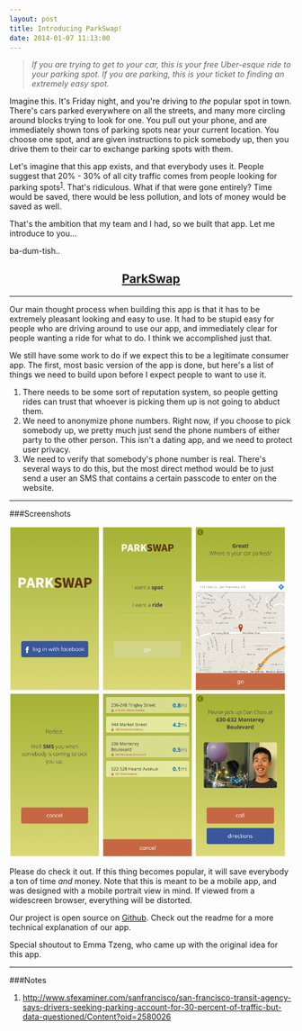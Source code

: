 ```yaml
---
layout: post
title: Introducing ParkSwap!
date: 2014-01-07 11:13:00
---
```


> *If you are trying to get to your car, this is your free Uber-esque ride to your parking spot. 
If you are parking, this is your ticket to finding an extremely easy spot.*

Imagine this. It's Friday night, and you're driving to *the* popular spot in town. There's cars parked everywhere on all the streets, and many more circling around blocks trying to look for one. You pull out your phone, and are immediately shown tons of parking spots near your current location. You choose one spot, and are given instructions to pick somebody up, then you drive them to their car to exchange parking spots with them.

Let's imagine that this app exists, and that everybody uses it. People suggest that 20% - 30% of all city traffic comes from people looking for parking spots<sup>[1](#note)</sup>. That's ridiculous. What if that were gone entirely? Time would be saved, there would be less pollution, and lots of money would be saved as well.

That's the ambition that my team and I had, so we built that app. Let me introduce to you...

ba-dum-tish..

<div style="text-align: center;"><a href="http://parkswap.co"><h2>ParkSwap</h2></a></div>

---

Our main thought process when building this app is that it has to be extremely pleasant looking and easy to use. It had to be stupid easy for people who are driving around to use our app, and immediately clear for people wanting a ride for what to do. I think we accomplished just that.

We still have some work to do if we expect this to be a legitimate consumer app. The first, most basic version of the app is done, but here's a list of things we need to build upon before I expect people to want to use it.

1. There needs to be some sort of reputation system, so people getting rides can trust that whoever is picking them up is not going to abduct them.
2. We need to anonymize phone numbers. Right now, if you choose to pick somebody up, we pretty much just send the phone numbers of either party to the other person. This isn't a dating app, and we need to protect user privacy.
3. We need to verify that somebody's phone number is real. There's several ways to do this, but the most direct method would be to just send a user an SMS that contains a certain passcode to enter on the website.

---

###Screenshots

<a href="/assets/parkswap-login.png"><img src="/assets/parkswap-login.png" height="32%" width="32%"></img></a>
<a href="/assets/parkswap-main.png"><img src="/assets/parkswap-main.png" height="32%" width="32%"></img></a>
<a href="/assets/parkswap-where.png"><img src="/assets/parkswap-where.png" height="32%" width="32%"></img></a>
<a href="/assets/parkswap-wait.png"><img src="/assets/parkswap-wait.png" height="32%" width="32%"></img></a>
<a href="/assets/parkswap-list.png"><img src="/assets/parkswap-list.png" height="32%" width="32%"></img></a>
<a href="/assets/parkswap-pickup.png"><img src="/assets/parkswap-pickup.png" height="32%" width="32%"></img></a>

Please do check it out. If this thing becomes popular, it will save everybody a ton of time *and* money. Note that this is meant to be a mobile app, and was designed with a mobile portrait view in mind. If viewed from a widescreen browser, everything will be distorted.

Our project is open source on [Github](http://github.com/bioball/parkswap/). Check out the readme for a more technical explanation of our app.

Special shoutout to Emma Tzeng, who came up with the original idea for this app.

---

###Notes

1. <a name="note" href="http://www.sfexaminer.com/sanfrancisco/san-francisco-transit-agency-says-drivers-seeking-parking-account-for-30-percent-of-traffic-but-data-questioned/Content?oid=2580026">http://www.sfexaminer.com/sanfrancisco/san-francisco-transit-agency-says-drivers-seeking-parking-account-for-30-percent-of-traffic-but-data-questioned/Content?oid=2580026</a>